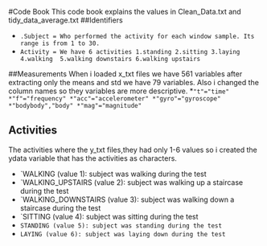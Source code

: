 #Code Book
This code book explains the values in Clean_Data.txt and tidy_data_average.txt
##Identifiers
* `.Subject = Who performed the activity for each window sample. Its range is from 1 to 30.` 
* `Activity = We have 6 activities 1.standing 2.sitting 3.laying 4.walking  5.walking downstairs 6.walking upstairs`

##Measurements
When i loaded x_txt files we have 561 variables after extracting only the means and std we have 79 variables. Also i changed the column names so they variables are more descriptive.
*`"t"="time"
*"f"="frequency"
*"acc"="accelerometer"
*"gyro"="gyroscope"
*"bodybody","body"
*"mag"="magnitude" `

## Activities
The activities where the y_txt files,they had only 1-6  values so i created the ydata variable that has the activities as characters.
* `WALKING (value 1): subject was walking during the test
* `WALKING_UPSTAIRS (value 2): subject was walking up a staircase during the test
* `WALKING_DOWNSTAIRS (value 3): subject was walking down a staircase during the test
* `SITTING (value 4): subject was sitting during the test
* `STANDING (value 5): subject was standing during the test`
* `LAYING (value 6): subject was laying down during the test`
